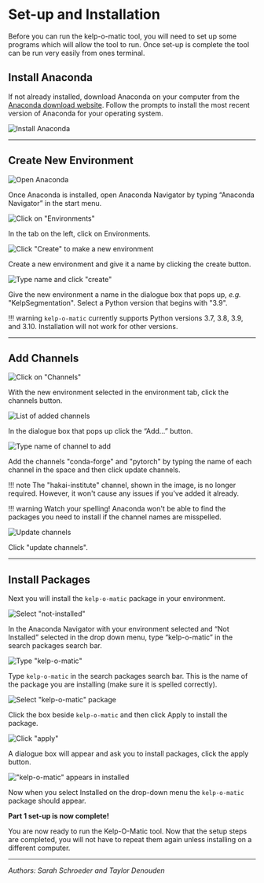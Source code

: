 # Set-up and Installation

Before you can run the kelp-o-matic tool, you will need to set up some programs which will allow the tool to run. Once
set-up is complete the tool can be run very easily from ones terminal.

## Install Anaconda

If not already installed, download Anaconda on your computer from the [Anaconda download website](https://www.anaconda.com/products/distribution).
Follow the prompts to install the most recent version of Anaconda for your operating system.

![Install Anaconda](images/install_anaconda.png)

***

## Create New Environment

![Open Anaconda](images/open_anaconda.png)

Once Anaconda is installed, open Anaconda Navigator by typing “Anaconda Navigator” in the start menu.


![Click on "Environments"]( images/create_environment1.png)

In the tab on the left, click on Environments.

![Click "Create" to make a new environment](images/create_environment2.png)

Create a new environment and give it a name by clicking the create button.

![Type name and click "create"](images/create_environment3.png)

Give the new environment a name in the dialogue box that pops up, *e.g.* "KelpSegmentation".
Select a Python version that begins with "3.9".

!!! warning 
    `kelp-o-matic` currently supports Python versions 3.7, 3.8, 3.9, and 3.10. 
    Installation will not work for other versions.

***

## Add Channels

![Click on "Channels"](images/add_channels1.png)

With the new environment selected in the environment tab, click the channels button.

![List of added channels](images/add_channels2.png)

In the dialogue box that pops up click the “Add…” button.

![Type name of channel to add](images/add_channels3.png)

Add the channels "conda-forge" and "pytorch" by typing the name of each channel in the space and then click update channels.

!!! note
    The "hakai-institute" channel, shown in the image, is no longer required. However, it won't cause any issues if you've added it already.

!!! warning
    Watch your spelling! Anaconda won't be able to find the packages you need to install if the channel names are misspelled.

![Update channels](images/add_channels4.png)

Click "update channels".

***

## Install Packages

Next you will install the `kelp-o-matic` package in your environment.

![Select "not-installed"](images/install_packages1.png)

In the Anaconda Navigator with your environment selected and “Not Installed” selected in the drop down menu, type “kelp-o-matic” in the search packages search bar.

![Type "kelp-o-matic"](images/install_packages2.png)

Type `kelp-o-matic` in the search packages search bar. This is the name of the package you are installing (make sure it is spelled correctly).

![Select "kelp-o-matic" package](images/install_packages3.png)

Click the box beside `kelp-o-matic` and then click Apply to install the package.

![Click "apply"](images/install_packages4.png)

A dialogue box will appear and ask you to install packages, click the apply button.

!["kelp-o-matic" appears in installed](images/install_packages5.png)

Now when you select Installed on the drop-down menu the `kelp-o-matic` package should appear.

**Part 1 set-up is now complete!**

You are now ready to run the Kelp-O-Matic tool. Now that the setup steps are completed, you will not 
have to repeat them again unless installing on a different computer.

***

*Authors: Sarah Schroeder and Taylor Denouden*